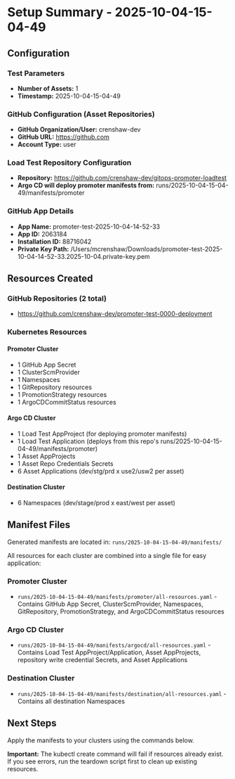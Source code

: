 # Setup Summary - 2025-10-04-15-04-49

## Configuration

### Test Parameters
- **Number of Assets:** 1
- **Timestamp:** 2025-10-04-15-04-49

### GitHub Configuration (Asset Repositories)
- **GitHub Organization/User:** crenshaw-dev
- **GitHub URL:** https://github.com
- **Account Type:** user

### Load Test Repository Configuration
- **Repository:** https://github.com/crenshaw-dev/gitops-promoter-loadtest
- **Argo CD will deploy promoter manifests from:** runs/2025-10-04-15-04-49/manifests/promoter

### GitHub App Details
- **App Name:** promoter-test-2025-10-04-14-52-33
- **App ID:** 2063184
- **Installation ID:** 88716042
- **Private Key Path:** /Users/mcrenshaw/Downloads/promoter-test-2025-10-04-14-52-33.2025-10-04.private-key.pem

## Resources Created

### GitHub Repositories (2 total)

- https://github.com/crenshaw-dev/promoter-test-0000-deployment

### Kubernetes Resources

#### Promoter Cluster
- 1 GitHub App Secret
- 1 ClusterScmProvider
- 1 Namespaces
- 1 GitRepository resources
- 1 PromotionStrategy resources
- 1 ArgoCDCommitStatus resources

#### Argo CD Cluster
- 1 Load Test AppProject (for deploying promoter manifests)
- 1 Load Test Application (deploys from this repo's runs/2025-10-04-15-04-49/manifests/promoter)
- 1 Asset AppProjects
- 1 Asset Repo Credentials Secrets
- 6 Asset Applications (dev/stg/prd x use2/usw2 per asset)

#### Destination Cluster
- 6 Namespaces (dev/stage/prod x east/west per asset)

## Manifest Files

Generated manifests are located in: `runs/2025-10-04-15-04-49/manifests/`

All resources for each cluster are combined into a single file for easy application:

### Promoter Cluster
- `runs/2025-10-04-15-04-49/manifests/promoter/all-resources.yaml` - Contains GitHub App Secret, ClusterScmProvider, Namespaces, GitRepository, PromotionStrategy, and ArgoCDCommitStatus resources

### Argo CD Cluster
- `runs/2025-10-04-15-04-49/manifests/argocd/all-resources.yaml` - Contains Load Test AppProject/Application, Asset AppProjects, repository write credential Secrets, and Asset Applications

### Destination Cluster
- `runs/2025-10-04-15-04-49/manifests/destination/all-resources.yaml` - Contains all destination Namespaces

## Next Steps

Apply the manifests to your clusters using the commands below.

**Important:** The kubectl create command will fail if resources already exist. If you see errors, run the teardown script first to clean up existing resources.
